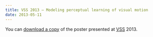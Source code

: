 ```yaml
---
title: VSS 2013 – Modeling perceptual learning of visual motion
date: 2013-05-11
---
```


You can [download a copy](../data/2013-vss-tlapale.pdf) of the poster
presented at [VSS](http://www.visionsciences.org/) 2013.
